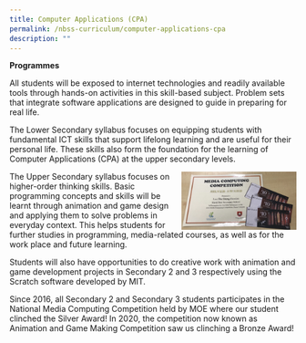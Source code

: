 ```yaml
---
title: Computer Applications (CPA)
permalink: /nbss-curriculum/computer-applications-cpa
description: ""
---
```

<p><strong>Programmes</strong></p>
<p>All students will be exposed to internet technologies and readily available tools through hands-on activities in this skill-based subject. Problem sets that integrate software applications are designed to guide in preparing for real life.&nbsp;</p>
<p>The Lower Secondary syllabus focuses on equipping students with fundamental ICT skills that support lifelong learning and are useful for their personal life. These skills also form the foundation for the learning of Computer Applications (CPA) at the upper secondary levels.</p><img style="width: 40%;" src="/images/cpa1.jpeg" align = "right" />
<p>The Upper Secondary syllabus focuses on higher-order thinking skills. Basic programming concepts and skills will be learnt through animation and game design and applying them to solve problems in everyday context. This helps students for further studies in programming, media-related courses, as well as for the work place and future learning.</p>
<p>Students will also have opportunities to do creative work with animation and game development projects in Secondary 2 and 3 respectively using the Scratch software developed by MIT.&nbsp;</p>
<p>Since 2016, all Secondary 2 and Secondary 3 students participates in the National Media Computing Competition held by MOE&nbsp;where our student clinched the Silver Award!&nbsp;In 2020, the competition now known as Animation and Game Making Competition saw us clinching a Bronze Award!</p>